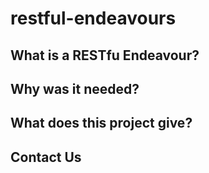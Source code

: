 # restful-endeavours

## What is a RESTfu Endeavour?

## Why was it needed?

## What does this project give?

## Contact Us
